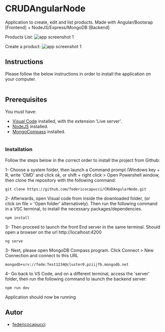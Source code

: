 # CRUDAngularNode

Application to create, edit and list products. Made with Angular/Bootsrap [Frontend] + NodeJS/Express/MongoDB [Backend]


Products List:
<img src='https://i.imgur.com/55rDtk4.png' alt='app screenshot 1'/>

Create a product:
<img src='https://i.imgur.com/QImRW1x.png' alt='app screenshot 1'/>


## Instructions <a name = "instructions"></a>

Please follow the below instructions in order to install the application on your computer.
<br><br>

## Prerequisites

You must have:
- [Visual Code](https://code.visualstudio.com/) installed, with the extension 'Live server'.
- [NodeJS](https://nodejs.org/) installed.
- [MongoCompass](https://www.mongodb.com/products/compass) installed.
<br><br>

### Installation

Follow the steps below in the correct order to install the project from Github:

1- Choose a system folder, then launch a Command prompt (Windows key + R, write 'CMD' and click ok, or shift + right click > Open Powershell window, then clone the repository with the following command:

```
git clone https://github.com/federicocapucci/CRUDAngularNode.git
```

2- Afterwards, open Visual code from inside the downloaded folder, (or click on file > 'Open folder' alternatively). Then run the following command in a VSC terminal, to install the necessary packages/dependencies.

```
npm install
```
3- Then proceed to launch the front End server in the same terminal. Should open a browser on the url http://localhost:4200

```
ng serve
```


3- Next, please open MongoDB Compass program. Click Connect > New Connection and connect to this URL

```
mongodb+srv://fede:Test1234@cluster0.pziijfb.mongodb.net
```


4- Go back to VS Code, and on a different terminal, access the 'server' folder, then run the following command to launch the backend server:

```
npm run dev
```

Application should now be running



## Autor <a name = "autor"></a>

- [federicocapucci](https://github.com/federicocapucci)
